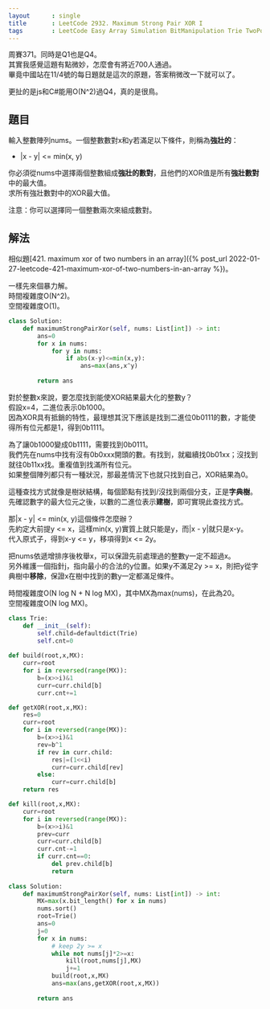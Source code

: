 ```yaml
---
layout      : single
title       : LeetCode 2932. Maximum Strong Pair XOR I
tags        : LeetCode Easy Array Simulation BitManipulation Trie TwoPointers SlidingWindow HashTable Bitmask
---
```

周賽371。同時是Q1也是Q4。  
其實我感覺這題有點微妙，怎麼會有將近700人通過。  
畢竟中國站在11/4號的每日題就是這次的原題，答案稍微改一下就可以了。  

更扯的是js和C#能用O(N^2)過Q4，真的是很鳥。  

## 題目

輸入整數陣列nums。一個整數數對x和y若滿足以下條件，則稱為**強壯的**：  

- |x - y| <= min(x, y)  

你必須從nums中選擇兩個整數組成**強壯的數對**，且他們的XOR值是所有**強壯數對**中的最大值。  
求所有強壯數對中的XOR最大值。  

注意：你可以選擇同一個整數兩次來組成數對。  

## 解法

相似題[421. maximum xor of two numbers in an array]({% post_url 2022-01-27-leetcode-421-maximum-xor-of-two-numbers-in-an-array %})。  

一樣先來個暴力解。  
時間複雜度O(N^2)。  
空間複雜度O(1)。  

```python
class Solution:
    def maximumStrongPairXor(self, nums: List[int]) -> int:
        ans=0
        for x in nums:
            for y in nums:
                if abs(x-y)<=min(x,y):
                    ans=max(ans,x^y)
                    
        return ans
```

對於整數x來說，要怎麼找到能使XOR結果最大化的整數y？  
假設x=4，二進位表示0b1000。  
因為XOR具有抵銷的特性，最理想其況下應該是找到二進位0b0111的數，才能使得所有位元都是1，得到0b1111。  

為了讓0b1000變成0b1111，需要找到0b0111。  
我們先在nums中找有沒有0b0xxx開頭的數。有找到，就繼續找0b01xx；沒找到就往0b11xx找。重複值到找滿所有位元。  
如果整個陣列都只有一種狀況，那最差情況下也就只找到自己，XOR結果為0。  

這種查找方式就像是樹狀結構，每個節點有找到/沒找到兩個分支，正是**字典樹**。  
先確認數字的最大位元之後，以數的二進位表示**建樹**，即可實現此查找方式。  

那|x - y| <= min(x, y)這個條件怎麼辦？  
先約定大前提y <= x，這樣min(x, y)實質上就只能是y，而|x - y|就只是x-y。  
代入原式子，得到x-y <= y，移項得到x <= 2y。  

把nums依遞增排序後枚舉x，可以保證先前處理過的整數y一定不超過x。  
另外維護一個指針j，指向最小的合法的y位置。如果y不滿足2y >= x，則把y從字典樹中**移除**，保證x在樹中找到的數y一定都滿足條件。  

時間複雜度O(N log N + N log MX)，其中MX為max(nums)，在此為20。  
空間複雜度O(N log MX)。  

```python
class Trie:
    def __init__(self):
        self.child=defaultdict(Trie)
        self.cnt=0
        
def build(root,x,MX):
    curr=root
    for i in reversed(range(MX)):
        b=(x>>i)&1
        curr=curr.child[b]
        curr.cnt+=1

def getXOR(root,x,MX):
    res=0
    curr=root
    for i in reversed(range(MX)):
        b=(x>>i)&1
        rev=b^1
        if rev in curr.child:
            res|=(1<<i)
            curr=curr.child[rev]
        else:
            curr=curr.child[b]
    return res

def kill(root,x,MX):
    curr=root
    for i in reversed(range(MX)):
        b=(x>>i)&1
        prev=curr
        curr=curr.child[b]
        curr.cnt-=1
        if curr.cnt==0:
            del prev.child[b]
            return 
        
class Solution:
    def maximumStrongPairXor(self, nums: List[int]) -> int:
        MX=max(x.bit_length() for x in nums)
        nums.sort()
        root=Trie()
        ans=0
        j=0
        for x in nums:
            # keep 2y >= x
            while not nums[j]*2>=x:
                kill(root,nums[j],MX)
                j+=1
            build(root,x,MX)
            ans=max(ans,getXOR(root,x,MX))
                
        return ans
```
